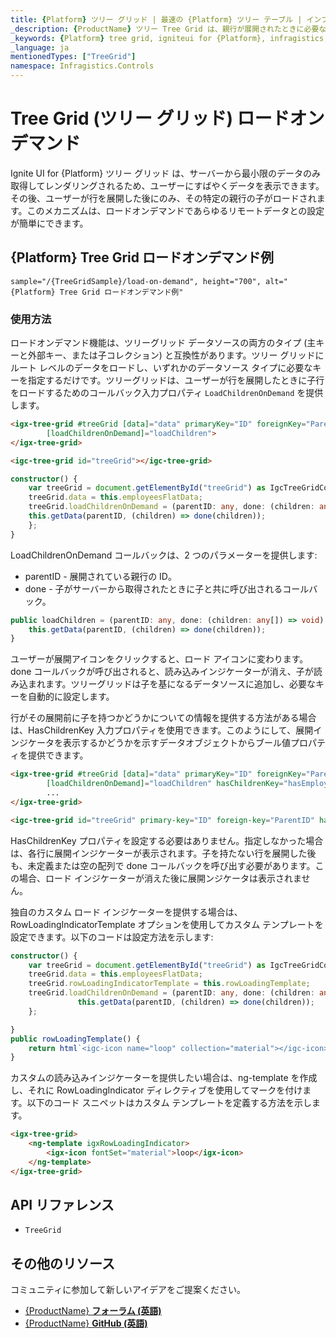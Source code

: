 ```yaml
---
title: {Platform} ツリー グリッド | 最速の {Platform} ツリー テーブル | インフラジスティックス
_description: {ProductName} ツリー Tree Grid は、親行が展開されたときに必要な子データのみを読み込むことにより、取得およびレンダリングするデータ量が大幅に軽減されます。
_keywords: {Platform} tree grid, igniteui for {Platform}, infragistics, {Platform} ツリー グリッド, インフラジスティックス
_language: ja
mentionedTypes: ["TreeGrid"]
namespace: Infragistics.Controls
---
```


# Tree Grid (ツリー グリッド) ロードオンデマンド

Ignite UI for {Platform} ツリー グリッド は、サーバーから最小限のデータのみ取得してレンダリングされるため、ユーザーにすばやくデータを表示できます。その後、ユーザーが行を展開した後にのみ、その特定の親行の子がロードされます。このメカニズムは、ロードオンデマンドであらゆるリモートデータとの設定が簡単にできます。

## {Platform} Tree Grid ロードオンデマンド例

`sample="/{TreeGridSample}/load-on-demand", height="700", alt="{Platform} Tree Grid ロードオンデマンド例"`

### 使用方法

ロードオンデマンド機能は、ツリーグリッド データソースの両方のタイプ (主キーと外部キー、または子コレクション) と互換性があります。ツリー グリッドにルート レベルのデータをロードし、いずれかのデータソース タイプに必要なキーを指定するだけです。ツリーグリッドは、ユーザーが行を展開したときに子行をロードするためのコールバック入力プロパティ `LoadChildrenOnDemand` を提供します。

<!-- Angular -->

```html
<igx-tree-grid #treeGrid [data]="data" primaryKey="ID" foreignKey="ParentID"
        [loadChildrenOnDemand]="loadChildren">
</igx-tree-grid>
```

<!-- end: Angular -->

<!-- WebComponents -->

```html
<igc-tree-grid id="treeGrid"></igc-tree-grid>
```

```ts
constructor() {
    var treeGrid = document.getElementById("treeGrid") as IgcTreeGridComponent;
    treeGrid.data = this.employeesFlatData;
    treeGrid.loadChildrenOnDemand = (parentID: any, done: (children: any[]) => void) => {
    this.getData(parentID, (children) => done(children));
    };
}
```

LoadChildrenOnDemand コールバックは、2 つのパラメーターを提供します:

- parentID - 展開されている親行の ID。
- done - 子がサーバーから取得されたときに子と共に呼び出されるコールバック。

```typescript
public loadChildren = (parentID: any, done: (children: any[]) => void) => {
    this.getData(parentID, (children) => done(children));
}
```

<!-- end: WebComponents -->

ユーザーが展開アイコンをクリックすると、ロード アイコンに変わります。done コールバックが呼び出されると、読み込みインジケーターが消え、子が読み込まれます。ツリーグリッドは子を基になるデータソースに追加し、必要なキーを自動的に設定します。 

行がその展開前に子を持つかどうかについての情報を提供する方法がある場合は、HasChildrenKey 入力プロパティを使用できます。このようにして、展開インジケータを表示するかどうかを示すデータオブジェクトからブール値プロパティを提供できます。

<!-- Angular -->

```html
<igx-tree-grid #treeGrid [data]="data" primaryKey="ID" foreignKey="ParentID"
        [loadChildrenOnDemand]="loadChildren" hasChildrenKey="hasEmployees">
        ...
</igx-tree-grid>
```

<!-- end: Angular -->

```html
<igc-tree-grid id="treeGrid" primary-key="ID" foreign-key="ParentID" has-children-key="hasEmployees"></igc-tree-grid>
```

HasChildrenKey プロパティを設定する必要はありません。指定しなかった場合は、各行に展開インジケーターが表示されます。子を持たない行を展開した後も、未定義または空の配列で done コールバックを呼び出す必要があります。この場合、ロード インジケーターが消えた後に展開ンジケータは表示されません。


<!-- WebComponents -->
独自のカスタム ロード インジケーターを提供する場合は、RowLoadingIndicatorTemplate オプションを使用してカスタム テンプレートを設定できます。以下のコードは設定方法を示します:

```ts
constructor() {
    var treeGrid = document.getElementById("treeGrid") as IgcTreeGridComponent;
    treeGrid.data = this.employeesFlatData;
    treeGrid.rowLoadingIndicatorTemplate = this.rowLoadingTemplate;
    treeGrid.loadChildrenOnDemand = (parentID: any, done: (children: any[]) => void) => {
               this.getData(parentID, (children) => done(children));
    };

}
public rowLoadingTemplate() {
    return html`<igc-icon name="loop" collection="material"></igc-icon>`;
}
```

<!-- end: WebComponents -->

<!-- Angular -->
カスタムの読み込みインジケーターを提供したい場合は、ng-template を作成し、それに RowLoadingIndicator ディレクティブを使用してマークを付けます。以下のコード スニペットはカスタム テンプレートを定義する方法を示します。

```html
<igx-tree-grid>
    <ng-template igxRowLoadingIndicator>
        <igx-icon fontSet="material">loop</igx-icon>
    </ng-template>
</igx-tree-grid>
```

<!-- end: Angular -->

## API リファレンス

* `TreeGrid`

## その他のリソース

コミュニティに参加して新しいアイデアをご提案ください。

* [{ProductName} **フォーラム (英語)**]({ForumsLink})
* [{ProductName} **GitHub (英語)**]({GithubLink})